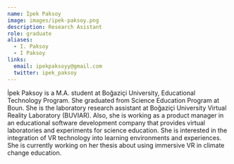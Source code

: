 ```yaml
---
name: İpek Paksoy
image: images/ipek-paksoy.png
description: Research Asistant
role: graduate
aliases:
  - I. Paksoy
  - I Paksoy
links:
  email: ipekpaksoyy@gmail.com
  twitter: ipek_paksoy
---
```

 
İpek Paksoy is a M.A. student at Boğaziçi University, Educational Technology Program. She graduated from Science Education Program at Boun. She is the laboratory research assistant at Boğaziçi University Virtual Reality Laboratory (BUVIAR). Also, she is working as a product manager in an educational software development company that provides virtual laboratories and experiments for science education. She is interested in the integration of VR technology into learning environments and experiences. She is currently working on her thesis about using immersive VR in climate change education. 
